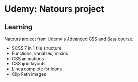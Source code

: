 # Udemy: Natours project

## Learning
Natours project from Udemy's Advanced CSS and Sass course.
- SCSS 7 in 1 file structure
- Functions, variables, mixins
- CSS animations
- CSS grid layouts
- Linea complete for icons
- Clip Path images

